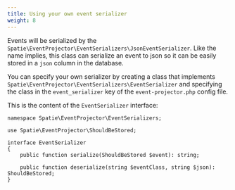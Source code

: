 ```yaml
---
title: Using your own event serializer
weight: 8
---
```


Events will be serialized by the `Spatie\EventProjector\EventSerializers\JsonEventSerializer`. Like the name implies, this class can serialize an event to json so it can be easily stored in a `json` column in the database.

You can specify your own serializer by creating a class that implements `Spatie\EventProjector\EventSerializers\EventSerializer` and specifying the class in the `event_serializer` key of the `event-projector.php` config file.

This is the content of the `EventSerializer` interface:

```
namespace Spatie\EventProjector\EventSerializers;

use Spatie\EventProjector\ShouldBeStored;

interface EventSerializer
{
    public function serialize(ShouldBeStored $event): string;

    public function deserialize(string $eventClass, string $json): ShouldBeStored;
}
```
